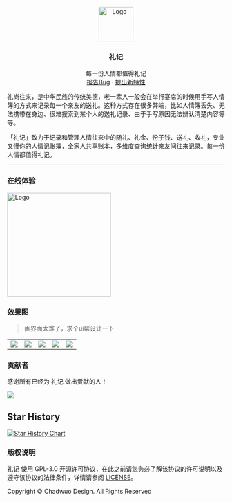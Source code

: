 <p align="center">
  <a href="https://github.com/chadwuo/li-ji-weapp">
    <img src="https://gitee.com/Chadwuo/li-ji-weapp/raw/main/doc/logo.png" alt="Logo" width="80" height="80">
  </a>

  <h3 align="center">礼记</h3>
  <p align="center">
    每一份人情都值得礼记
    <br />
    <a href="https://github.com/Chadwuo/li-ji-weapp/issues/new?template=bug_report.md">报告Bug</a>
    ·
    <a href="https://github.com/Chadwuo/li-ji-weapp/issues/new?template=feature_request.md">提出新特性</a>
  </p>
</p>

  礼尚往来，是中华民族的传统美德，老一辈人一般会在举行宴席的时候用手写人情簿的方式来记录每一个亲友的送礼。这种方式存在很多弊端，比如人情簿丢失、无法携带在身边、很难搜索到某个人的送礼记录、由于手写原因无法辨认清楚内容等等。

  「礼记」致力于记录和管理人情往来中的随礼、礼金、份子钱、送礼、收礼，专业又懂你的人情记账簿，全家人共享账本，多维度查询统计亲友间往来记录。每一份人情都值得礼记。

---

### 在线体验
 <img src="https://gitee.com/Chadwuo/li-ji-weapp/raw/main/doc/code.png" alt="Logo" width="240" height="240">

### 效果图
> 画界面太难了，求个ui帮设计一下

<table>
  <tr>
    <td><img src="https://gitee.com/Chadwuo/li-ji-weapp/raw/main/doc/image1.jpeg"></td>
    <td><img src="https://gitee.com/Chadwuo/li-ji-weapp/raw/main/doc/image2.jpeg"></td>
    <td><img src="https://gitee.com/Chadwuo/li-ji-weapp/raw/main/doc/image3.jpeg"></td>
    <td><img src="https://gitee.com/Chadwuo/li-ji-weapp/raw/main/doc/image4.jpeg"></td>
    <td><img src="https://gitee.com/Chadwuo/li-ji-weapp/raw/main/doc/image5.jpeg"></td>
  </tr>
 </table>

### 贡献者

感谢所有已经为 礼记 做出贡献的人！

<a href="https://github.com/Chadwuo/li-ji-weapp/graphs/contributors">
  <img src="https://contrib.rocks/image?repo=Chadwuo/li-ji-weapp" />
</a>

## Star History
[![Star History Chart](https://api.star-history.com/svg?repos=Chadwuo/li-ji-weapp&type=Date)](https://star-history.com/#Chadwuo/li-ji-weapp&Date)

### 版权说明

礼记 使用 GPL-3.0 开源许可协议，在此之前请您务必了解该协议的许可说明以及遵守该协议的法律条件，详情请参阅 [LICENSE](https://github.com/chadwuo/li-ji-weapp/blob/master/LICENSE)。

Copyright © Chadwuo Design. All Rights Reserved
